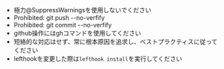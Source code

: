  - 極力@SuppressWarningsを使用しないでください
 - Prohibited: git push --no-verfify
 - Prohibited: git commit --no-verfify
 - github操作にはghコマンドを使用してください
 - 短絡的な対応はせず、常に根本原因を追求し、ベストプラクティスに従ってください
- lefthookを変更した際は`lefthook install`を実行してください
